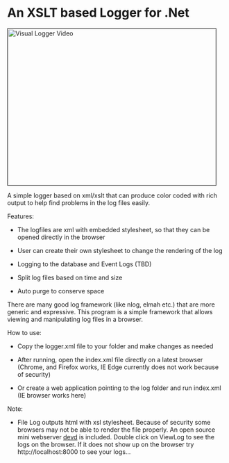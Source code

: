 ﻿<h1>An XSLT based Logger for .Net</h1>

<a href="http://www.youtube.com/watch?feature=player_embedded&v=ftJXZykrLvw
" target="_blank"><img src="https://farm6.staticflickr.com/5803/22400215051_f5d3801213_o.png" 
alt="Visual Logger Video" width="480" height="360" border="1" /></a>

A simple logger based on xml/xslt that can produce color coded with rich output
to help find problems in the log files easily.

Features:

* The logfiles are xml with embedded stylesheet, so that they can be opened 
directly in the browser

* User can create their own stylesheet to change the rendering of the log

* Logging to the database and Event Logs (TBD)

* Split log files based on time and size

* Auto purge to conserve space

There are many good log framework (like nlog, elmah etc.) that are more generic 
and expressive. This program is a simple framework that allows viewing
and manipulating log files in a browser. 

How to use:

* Copy the logger.xml file to your folder and make changes as needed

* After running, open the index.xml file directly on a latest browser 
(Chrome, and Firefox works, IE Edge currently does not work because of
security)

* Or create a web application pointing to the log folder and run index.xml 
(IE browser works here)

Note:

* File Log outputs html with xsl stylesheet. Because of security some browsers may not
be able to render the file properly. An open source mini webserver [devd](https://github.com/cortesi/devd) is included. Double
click on ViewLog to see the logs on the browser. If it does not show up on the browser try
http://localhost:8000 to see your logs...
